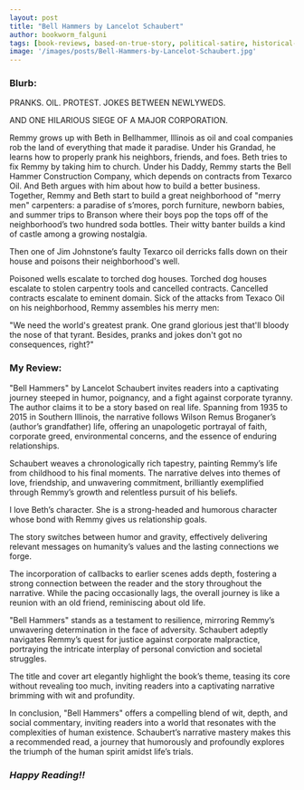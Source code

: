 ```yaml
---
layout: post
title: "Bell Hammers by Lancelot Schaubert"
author: bookworm_falguni
tags: [book-reviews, based-on-true-story, political-satire, historical-fiction, fiction, drama, comedy, romance, love, crime, corporate-thriller, discrimination, memoir, life, gratitude, spirituality, positivity, personality, corporate, work, business, family, community, parents, grandparents, nature, USA]
image: '/images/posts/Bell-Hammers-by-Lancelot-Schaubert.jpg'
---
```


### **Blurb:**
PRANKS. OIL. PROTEST. JOKES BETWEEN NEWLYWEDS.

AND ONE HILARIOUS SIEGE OF A MAJOR CORPORATION.

Remmy grows up with Beth in Bellhammer, Illinois as oil and coal companies rob the land of everything that made it paradise. Under his Grandad, he learns how to properly prank his neighbors, friends, and foes. Beth tries to fix Remmy by taking him to church. Under his Daddy, Remmy starts the Bell Hammer Construction Company, which depends on contracts from Texarco Oil. And Beth argues with him about how to build a better business. Together, Remmy and Beth start to build a great neighborhood of "merry men" carpenters: a paradise of s’mores, porch furniture, newborn babies, and summer trips to Branson where their boys pop the tops off of the neighborhood’s two hundred soda bottles. Their witty banter builds a kind of castle among a growing nostalgia.

Then one of Jim Johnstone’s faulty Texarco oil derricks falls down on their house and poisons their neighborhood's well.

Poisoned wells escalate to torched dog houses. Torched dog houses escalate to stolen carpentry tools and cancelled contracts. Cancelled contracts escalate to eminent domain. Sick of the attacks from Texaco Oil on his neighborhood, Remmy assembles his merry men:

"We need the world's greatest prank. One grand glorious jest that'll bloody the nose of that tyrant. Besides, pranks and jokes don't got no consequences, right?"

### **My Review:**
"Bell Hammers" by Lancelot Schaubert invites readers into a captivating journey steeped in humor, poignancy, and a fight against corporate tyranny. The author claims it to be a story based on real life. Spanning from 1935 to 2015 in Southern Illinois, the narrative follows Wilson Remus Broganer’s (author’s grandfather) life, offering an unapologetic portrayal of faith, corporate greed, environmental concerns, and the essence of enduring relationships. 

Schaubert weaves a chronologically rich tapestry, painting Remmy’s life from childhood to his final moments. The narrative delves into themes of love, friendship, and unwavering commitment, brilliantly exemplified through Remmy’s growth and relentless pursuit of his beliefs.

I love Beth’s character. She is a strong-headed and humorous character whose bond with Remmy gives us relationship goals. 

The story switches between humor and gravity, effectively delivering relevant messages on humanity’s values and the lasting connections we forge.

The incorporation of callbacks to earlier scenes adds depth, fostering a strong connection between the reader and the story throughout the narrative. While the pacing occasionally lags, the overall journey is like a reunion with an old friend, reminiscing about old life.

"Bell Hammers" stands as a testament to resilience, mirroring Remmy’s unwavering determination in the face of adversity. Schaubert adeptly navigates Remmy’s quest for justice against corporate malpractice, portraying the intricate interplay of personal conviction and societal struggles.

The title and cover art elegantly highlight the book’s theme, teasing its core without revealing too much, inviting readers into a captivating narrative brimming with wit and profundity.

In conclusion, "Bell Hammers" offers a compelling blend of wit, depth, and social commentary, inviting readers into a world that resonates with the complexities of human existence. Schaubert’s narrative mastery makes this a recommended read, a journey that humorously and profoundly explores the triumph of the human spirit amidst life’s trials.

### ***Happy Reading!!***

